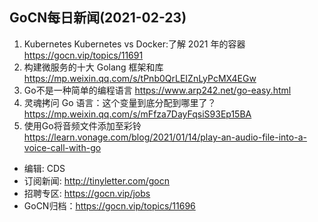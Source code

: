 ## GoCN每日新闻(2021-02-23)

1.  Kubernetes Kubernetes vs Docker:了解 2021 年的容器 https://gocn.vip/topics/11691
2. 构建微服务的十大 Golang 框架和库 https://mp.weixin.qq.com/s/tPnb0QrLEIZnLyPcMX4EGw
3. Go不是一种简单的编程语言 https://www.arp242.net/go-easy.html
4. 灵魂拷问 Go 语言：这个变量到底分配到哪里了？ https://mp.weixin.qq.com/s/mFfza7DayFqsiS93Ep15BA
5. 使用Go将音频文件添加至彩铃 https://learn.vonage.com/blog/2021/01/14/play-an-audio-file-into-a-voice-call-with-go

* 编辑: CDS
* 订阅新闻: http://tinyletter.com/gocn
* 招聘专区: https://gocn.vip/jobs 
* GoCN归档：https://gocn.vip/topics/11696
